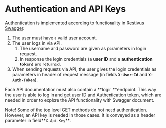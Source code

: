 # Authentication and API Keys

Authentication is implemented according to functionality in [Restivus Swagger](https://github.com/apinf/restivus-swagger).

1. The user must have a valid user account. 
2. The user logs in via API.
   1. The username and password are given as parameters in login request.
   2. In response the login credentials \(a **user ID** and a **authentication token**\) are returned.
3. When sending requests via API, the user gives the login credentials as parameters in header of request message \(in fields **`X-User-Id`** and **`X-Auth-Token`**\). 

Each API documentation must also contain a **login **endpoint. This way the user is able to log in and get user ID and Authentication token, which are needed in order to explore the API functionality with Swagger document.

Note! Some of the top level GET methods do not need authentication. However, an API key is needed in those cases. It is conveyed as a header parameter in field**`X-Api-Key`**`.`

